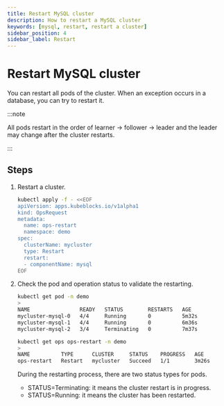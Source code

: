 ```yaml
---
title: Restart MySQL cluster
description: How to restart a MySQL cluster
keywords: [mysql, restart, restart a cluster]
sidebar_position: 4
sidebar_label: Restart
---
```


# Restart MySQL cluster

You can restart all pods of the cluster. When an exception occurs in a database, you can try to restart it.

:::note

All pods restart in the order of learner -> follower -> leader and the leader may change after the cluster restarts.

:::

## Steps

1. Restart a cluster.

   ```bash
   kubectl apply -f - <<EOF
   apiVersion: apps.kubeblocks.io/v1alpha1
   kind: OpsRequest
   metadata:
     name: ops-restart
     namespace: demo
   spec:
     clusterName: mycluster
     type: Restart 
     restart:
     - componentName: mysql
   EOF
   ```

2. Check the pod and operation status to validate the restarting.

   ```bash
   kubectl get pod -n demo
   >
   NAME                READY   STATUS        RESTARTS   AGE
   mycluster-mysql-0   4/4     Running       0          5m32s
   mycluster-mysql-1   4/4     Running       0          6m36s
   mycluster-mysql-2   3/4     Terminating   0          7m37s

   kubectl get ops ops-restart -n demo
   >
   NAME          TYPE      CLUSTER     STATUS    PROGRESS   AGE
   ops-restart   Restart   mycluster   Succeed   1/1        3m26s
   ```

   During the restarting process, there are two status types for pods.

   - STATUS=Terminating: it means the cluster restart is in progress.
   - STATUS=Running: it means the cluster has been restarted.
